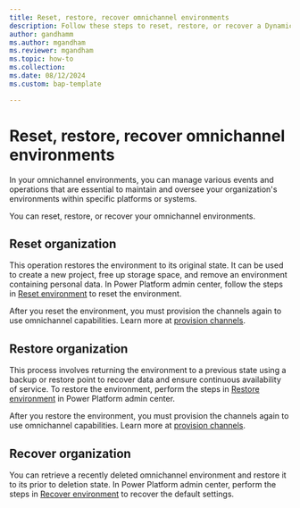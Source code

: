 ```yaml
---
title: Reset, restore, recover omnichannel environments
description: Follow these steps to reset, restore, or recover a Dynamics 365 environment that includes omnichannel capabilities.
author: gandhamm
ms.author: mgandham
ms.reviewer: mgandham
ms.topic: how-to
ms.collection: 
ms.date: 08/12/2024
ms.custom: bap-template

---
```


# Reset, restore, recover omnichannel environments

In your omnichannel environments, you can manage various events and operations that are essential to maintain and oversee your organization's environments within specific platforms or systems.

You can reset, restore, or recover your omnichannel environments.

## Reset organization

This operation restores the environment to its original state. It can be used to create a new project, free up storage space, and remove an environment containing personal data. In Power Platform admin center, follow the steps in [Reset environment](/power-platform/admin/reset-environment) to reset the environment.

After you reset the environment, you must provision the channels again to use omnichannel capabilities. Learn more at [provision channels](provision-channels.md).

## Restore organization

This process involves returning the environment to a previous state using a backup or restore point to recover data and ensure continuous availability of service. To restore the environment, perform the steps in [Restore environment](/power-platform/admin/backup-restore-environments) in Power Platform admin center.

After you restore the environment, you must provision the channels again to use omnichannel capabilities. Learn more at [provision channels](provision-channels.md).

## Recover organization

You can retrieve a recently deleted omnichannel environment and restore it to its prior to deletion state. In Power Platform admin center, perform the steps in [Recover environment](/power-platform/admin/recover-environment) to recover the default settings.


